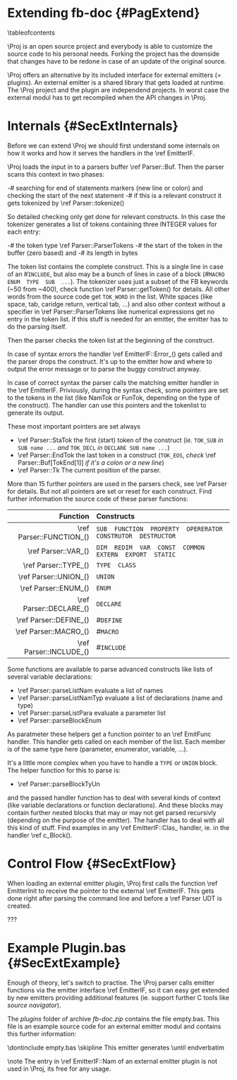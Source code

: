 Extending fb-doc  {#PagExtend}
================
\tableofcontents

\Proj is an open source project and everybody is able to customize the
source code to his personal needs. Forking the project has the downside
that changes have to be redone in case of an update of the original
source.

\Proj offers an alternative by its included interface for external
emitters (= plugins). An external emitter is a shared library that gets
loaded at runtime. The \Proj project and the plugin are independend
projects. In worst case the external modul has to get recompiled when
the API changes in \Proj.


Internals  {#SecExtInternals}
=========

Before we can extend \Proj we should first understand some internals
on how it works and how it serves the handlers in the \ref EmitterIF.

\Proj loads the input in to a parsers buffer \ref Parser::Buf. Then
the parser scans this context in two phases:

-# searching for end of statements markers (new line or colon) and
   checking the start of the next statement
-# if this is a relevant construct it gets tokenized by \ref
   Parser::tokenize()

So detailed checking only get done for relevant constructs. In this
case the tokenizer generates a list of tokens containing three INTEGER
values for each entry:

-# the token type \ref Parser::ParserTokens
-# the start of the token in the buffer (zero based) and
-# its length in bytes

The token list contains the complete construct. This is a single line
in case of an #`INCLUDE`, but also may be a bunch of lines in case of
a block (\#`MACRO  ENUM  TYPE  SUB  ...`). The tokenizer uses just a
subset of the FB keywords (~50 from ~400), check function \ref
Parser::getToken() for details. All other words from the source code
get `TOK_WORD` in the list. White spaces (like space, tab, caridge
return, vertical tab, ...) and also other context without a specifier
in \ref Parser::ParserTokens like numerical expressions get no entry in
the token list. If this stuff is needed for an emitter, the emitter has
to do the parsing itself.

Then the parser checks the token list at the beginning of the construct.

In case of syntax errors the handler \ref EmitterIF::Error_() gets
called and the parser drops the construct. It's up to the emitter how
and where to output the error message or to parse the buggy construct
anyway.

In case of correct syntax the parser calls the matching emitter handler
in the \ref EmitterIF. Priviously, during the syntax check, some
pointers are set to the tokens in the list (like NamTok or FunTok,
depending on the type of the construct). The handler can use this
pointers and the tokenlist to generate its output.

These most important pointers are set always

- \ref Parser::StaTok the first (start) token of the construct (*ie.*
  `TOK_SUB` *in* `SUB name ...` *and* `TOK_DECL` *in* `DECLARE SUB
  name ...`)
- \ref Parser::EndTok the last token in a construct (`TOK_EOS`, *check*
  \ref Parser::Buf[TokEnd[1]] <em>if it's a colon or a new line</em>)
- \ref Parser::Tk The current position of the parser.

More than 15 further pointers are used in the parsers check, see \ref
Parser for details. But not all pointers are set or reset for each
construct. Find further information the source code of these parser
functions:

|                 Function | Constructs                                                    |
| -----------------------: | :------------------------------------------------------------ |
| \ref Parser::FUNCTION_() | `SUB  FUNCTION  PROPERTY  OPERERATOR  CONSTRUTOR  DESTRUCTOR` |
| \ref Parser::VAR_()      | `DIM  REDIM  VAR  CONST  COMMON  EXTERN  EXPORT  STATIC`      |
| \ref Parser::TYPE_()     | `TYPE  CLASS`                                                 |
| \ref Parser::UNION_()    | `UNION`                                                       |
| \ref Parser::ENUM_()     | `ENUM`                                                        |
| \ref Parser::DECLARE_()  | `DECLARE`                                                     |
| \ref Parser::DEFINE_()   | #`DEFINE`                                                     |
| \ref Parser::MACRO_()    | #`MACRO`                                                      |
| \ref Parser::INCLUDE_()  | #`INCLUDE`                                                    |

Some functions are available to parse advanced constructs like lists of
several variable declarations:

- \ref Parser::parseListNam evaluate a list of names
- \ref Parser::parseListNamTyp evaluate a list of declarations (name and type)
- \ref Parser::parseListPara evaluate a parameter list
- \ref Parser::parseBlockEnum

As paratmeter these helpers get a function pointer to an \ref EmitFunc
handler. This handler gets called on each member of the list. Each
member is of the same type here (parameter, enumerator, variable, ...).

It's a little more complex when you have to handle a `TYPE` or
`UNION` block. The helper function for this to parse is:

- \ref Parser::parseBlockTyUn

and the passed handler function has to deal with several kinds of
context (like variable declarations or function declarations). And
these blocks may contain further nested blocks that may or may not get
parsed recursivly (depending on the purpose of the emitter). The
handler has to deal with all this kind of stuff. Find examples in any
\ref EmitterIF::Clas_ handler, ie. in the handler \ref c_Block().



Control Flow  {#SecExtFlow}
============

When loading an external emitter plugin, \Proj first calls the function
\ref EmitterInit to receive the pointer to the external \ref EmitterIF.
This gets done right after parsing the command line and before a \ref
Parser UDT is created.

???


Example Plugin.bas  {#SecExtExample}
==================

Enough of theory, let's switch to practise. The \Proj parser calls
emitter functions via the emitter interface \ref EmitterIF, so it can
easy get extended by new emitters providing additional features (ie.
support further C tools like <em>source navigator</em>).

The *plugins* folder of archive *fb-doc.zip* contains the file empty.bas.
This file is an example source code for an external emitter modul and
contains this further information:

\dontinclude empty.bas
\skipline This emitter generates
\until endverbatim

\note The entry in \ref EmitterIF::Nam of an external emitter plugin is
       not used in \Proj, its free for any usage.

